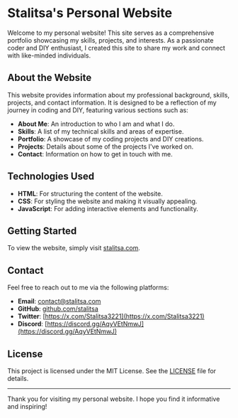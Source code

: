 # Stalitsa's Personal Website
Welcome to my personal website! This site serves as a comprehensive portfolio showcasing my skills,
projects, and interests. As a passionate coder and DIY enthusiast,
I created this site to share my work and connect with like-minded individuals.

## About the Website
This website provides information about my professional background, skills, projects, and contact information.
It is designed to be a reflection of my journey in coding and DIY, featuring various sections such as:

- **About Me**: An introduction to who I am and what I do.
- **Skills**: A list of my technical skills and areas of expertise.
- **Portfolio**: A showcase of my coding projects and DIY creations.
- **Projects**: Details about some of the projects I've worked on.
- **Contact**: Information on how to get in touch with me.

## Technologies Used
- **HTML**: For structuring the content of the website.
- **CSS**: For styling the website and making it visually appealing.
- **JavaScript**: For adding interactive elements and functionality.

## Getting Started
To view the website, simply visit [stalitsa.com](https://stalitsa.com).

## Contact
Feel free to reach out to me via the following platforms:

- **Email**: [contact@stalitsa.com](mailto:contact@stalitsa.com)
- **GitHub**: [github.com/stalitsa](https://github.com/stalitsa)
- **Twitter**: [https://x.com/Stalitsa3221](https://x.com/Stalitsa3221)
- **Discord**: [https://discord.gg/AqyVEtNmwJ](https://discord.gg/AqyVEtNmwJ)

## License
This project is licensed under the MIT License. See the [LICENSE](LICENSE) file for details.

---

Thank you for visiting my personal website. I hope you find it informative and inspiring!

